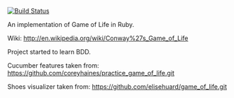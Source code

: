 [![Build Status](https://travis-ci.org/cskksc/game_of_life.svg?branch=master)](https://travis-ci.org/cskksc/game_of_life)

An implementation of Game of Life in Ruby.

Wiki: http://en.wikipedia.org/wiki/Conway%27s_Game_of_Life

Project started to learn BDD.

Cucumber features taken from: https://github.com/coreyhaines/practice_game_of_life.git

Shoes visualizer taken from: https://github.com/elisehuard/game_of_life.git
